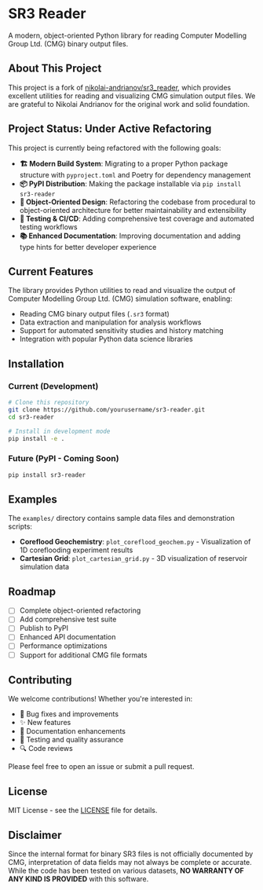 # SR3 Reader

A modern, object-oriented Python library for reading Computer Modelling Group Ltd. (CMG) binary output files.

## About This Project

This project is a fork of [nikolai-andrianov/sr3_reader](https://github.com/nikolai-andrianov/sr3_reader), which provides excellent utilities for reading and visualizing CMG simulation output files. We are grateful to Nikolai Andrianov for the original work and solid foundation.

## Project Status: Under Active Refactoring

This project is currently being refactored with the following goals:

- **🏗️ Modern Build System**: Migrating to a proper Python package structure with `pyproject.toml` and Poetry for dependency management
- **📦 PyPI Distribution**: Making the package installable via `pip install sr3-reader`
- **🎯 Object-Oriented Design**: Refactoring the codebase from procedural to object-oriented architecture for better maintainability and extensibility
- **🧪 Testing & CI/CD**: Adding comprehensive test coverage and automated testing workflows
- **📚 Enhanced Documentation**: Improving documentation and adding type hints for better developer experience

## Current Features

The library provides Python utilities to read and visualize the output of Computer Modelling Group Ltd. (CMG) simulation software, enabling:

- Reading CMG binary output files (`.sr3` format)
- Data extraction and manipulation for analysis workflows
- Support for automated sensitivity studies and history matching
- Integration with popular Python data science libraries

## Installation

### Current (Development)

```bash
# Clone this repository
git clone https://github.com/yourusername/sr3-reader.git
cd sr3-reader

# Install in development mode
pip install -e .
```

### Future (PyPI - Coming Soon)

```bash
pip install sr3-reader
```

## Examples

The `examples/` directory contains sample data files and demonstration scripts:

- **Coreflood Geochemistry**: `plot_coreflood_geochem.py` - Visualization of 1D coreflooding experiment results
- **Cartesian Grid**: `plot_cartesian_grid.py` - 3D visualization of reservoir simulation data

## Roadmap

- [ ] Complete object-oriented refactoring
- [ ] Add comprehensive test suite
- [ ] Publish to PyPI
- [ ] Enhanced API documentation
- [ ] Performance optimizations
- [ ] Support for additional CMG file formats

## Contributing

We welcome contributions! Whether you're interested in:

- 🐛 Bug fixes and improvements
- ✨ New features
- 📖 Documentation enhancements  
- 🧪 Testing and quality assurance
- 🔍 Code reviews

Please feel free to open an issue or submit a pull request.

## License

MIT License - see the [LICENSE](LICENSE) file for details.

## Disclaimer

Since the internal format for binary SR3 files is not officially documented by CMG, interpretation of data fields may not always be complete or accurate. While the code has been tested on various datasets, **NO WARRANTY OF ANY KIND IS PROVIDED** with this software.
